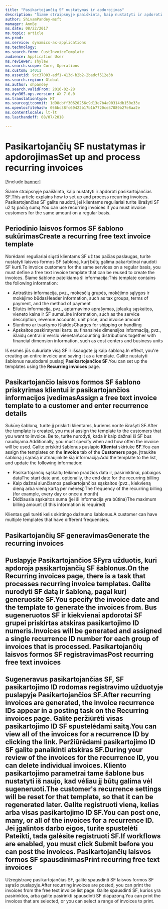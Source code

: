 ```yaml
---
title: "Pasikartojančių SF nustatymas ir apdorojimas"
description: "Šiame straipsnyje paaiškinta, kaip nustatyti ir apdoroti pasikartojančias SF. Pasikartojančias SF galite naudoti, jei klientams reguliariai turite išrašyti SF už tą pačią sumą."
author: ShivamPandey-msft
manager: AnnBe
ms.date: 08/22/2017
ms.topic: article
ms.prod: 
ms.service: dynamics-ax-applications
ms.technology: 
ms.search.form: CustInvoiceTemplate
audience: Application User
ms.reviewer: shylaw
ms.search.scope: Core, Operations
ms.custom: 14011
ms.assetid: 9cc37003-adf1-413d-b2b2-2badcf512e3b
ms.search.region: Global
ms.author: shpandey
ms.search.validFrom: 2016-02-28
ms.dyn365.ops.version: AX 7.0.0
ms.translationtype: HT
ms.sourcegitcommit: 1d98cbff30620256c9d13e7b4a90314db150e33e
ms.openlocfilehash: 056bc38fc69422b17b1b7720ce37089b27e8aa2e
ms.contentlocale: lt-lt
ms.lasthandoff: 08/07/2018

---
```


# <a name="set-up-and-process-recurring-invoices"></a><span data-ttu-id="76820-104">Pasikartojančių SF nustatymas ir apdorojimas</span><span class="sxs-lookup"><span data-stu-id="76820-104">Set up and process recurring invoices</span></span>

[!include [banner](../includes/banner.md)]

<span data-ttu-id="76820-105">Šiame straipsnyje paaiškinta, kaip nustatyti ir apdoroti pasikartojančias SF.</span><span class="sxs-lookup"><span data-stu-id="76820-105">This article explains how to set up and process recurring invoices.</span></span> <span data-ttu-id="76820-106">Pasikartojančias SF galite naudoti, jei klientams reguliariai turite išrašyti SF už tą pačią sumą.</span><span class="sxs-lookup"><span data-stu-id="76820-106">You can use recurring invoices if you must invoice customers for the same amount on a regular basis.</span></span>

<a name="create-a-recurring-free-text-invoice-template"></a><span data-ttu-id="76820-107">Periodinio laisvos formos SF šablono sukūrimas</span><span class="sxs-lookup"><span data-stu-id="76820-107">Create a recurring free text invoice template</span></span>
---------------------------------------------

<span data-ttu-id="76820-108">Norėdami reguliariai siųsti klientams SF už tas pačias paslaugas, turite nustatyti laisvos formos SF šabloną, kurį būtų galima pakartotinai naudoti SF kurti.</span><span class="sxs-lookup"><span data-stu-id="76820-108">To invoice customers for the same services on a regular basis, you must define a free text invoice template that can be reused to create the invoices.</span></span> <span data-ttu-id="76820-109">Šiame šablone pateikiama ši informacija:</span><span class="sxs-lookup"><span data-stu-id="76820-109">This template contains the following information:</span></span>

-   <span data-ttu-id="76820-110">Antraštės informacija, pvz., mokesčių grupės, mokėjimo sąlygos ir mokėjimo būdas</span><span class="sxs-lookup"><span data-stu-id="76820-110">Header information, such as tax groups, terms of payment, and the method of payment</span></span>
-   <span data-ttu-id="76820-111">Eilutės informacija, pvz., aptarnavimo aprašymas, įplaukų sąskaitos, vieneto kaina ir SF suma</span><span class="sxs-lookup"><span data-stu-id="76820-111">Line information, such as the service description, revenue accounts, unit price, and invoice amount</span></span>
-   <span data-ttu-id="76820-112">Siuntimo ar tvarkymo išlaidos</span><span class="sxs-lookup"><span data-stu-id="76820-112">Charges for shipping or handling</span></span>
-   <span data-ttu-id="76820-113">Apskaitos paskirstymai kartu su finansinės dimensijos informaciją, pvz., išlaidų centrai ir verslo vienetai</span><span class="sxs-lookup"><span data-stu-id="76820-113">Accounting distributions together with financial dimension information, such as cost centers and business units</span></span>

<span data-ttu-id="76820-114">Iš esmės jūs sukuriate visą SF ir išsaugote ją kaip šabloną.</span><span class="sxs-lookup"><span data-stu-id="76820-114">In effect, you're creating an entire invoice and saving it as a template.</span></span> <span data-ttu-id="76820-115">Galite nustatyti šablonus naudodami puslapį **Pasikartojančios SF**.</span><span class="sxs-lookup"><span data-stu-id="76820-115">You can set up the templates using the **Recurring invoices** page.</span></span>

## <a name="assign-a-free-text-invoice-template-to-a-customer-and-enter-recurrence-details"></a><span data-ttu-id="76820-116">Pasikartojančio laisvos formos SF šablono priskyrimas klientui ir pasikartojančios informacijos įvedimas</span><span class="sxs-lookup"><span data-stu-id="76820-116">Assign a free text invoice template to a customer and enter recurrence details</span></span>
<span data-ttu-id="76820-117">Sukūrę šabloną, turite jį priskirti klientams, kuriems norite išrašyti SF.</span><span class="sxs-lookup"><span data-stu-id="76820-117">After the template is created, you must assign the template to the customers that you want to invoice.</span></span> <span data-ttu-id="76820-118">Be to, turite nurodyti, kada ir kaip dažnai ši SF bus naudojama.</span><span class="sxs-lookup"><span data-stu-id="76820-118">Additionally, you must specify when and how often the invoice will be used.</span></span> <span data-ttu-id="76820-119">Galite priskirti šablonus puslapio **Klientai** skirtuke **SF**.</span><span class="sxs-lookup"><span data-stu-id="76820-119">You can assign the templates on the **Invoice** tab of the **Customers** page.</span></span> <span data-ttu-id="76820-120">Įtraukite šabloną į sąrašą ir atnaujinkite šią informaciją:</span><span class="sxs-lookup"><span data-stu-id="76820-120">Add the template to the list, and update the following information:</span></span>

-   <span data-ttu-id="76820-121">Pasikartojančių sąskaitų teikimo pradžios data ir, pasirinktinai, pabaigos data</span><span class="sxs-lookup"><span data-stu-id="76820-121">The start date and, optionally, the end date for the recurring billing</span></span>
-   <span data-ttu-id="76820-122">Kaip dažnai siunčiamos pasikartojančios sąskaitos (pvz., kiekvieną dieną arba vieną kartą per mėnesį)</span><span class="sxs-lookup"><span data-stu-id="76820-122">The frequency of the recurring billing (for example, every day or once a month)</span></span>
-   <span data-ttu-id="76820-123">Didžiausia sąskaitos suma (jei ši informacija yra būtina)</span><span class="sxs-lookup"><span data-stu-id="76820-123">The maximum billing amount (if this information is required)</span></span>

<span data-ttu-id="76820-124">Klientas gali turėti kelis skirtingo dažnumo šablonus.</span><span class="sxs-lookup"><span data-stu-id="76820-124">A customer can have multiple templates that have different frequencies.</span></span>

## <a name="generate-the-recurring-invoices"></a><span data-ttu-id="76820-125">Pasikartojančių SF generavimas</span><span class="sxs-lookup"><span data-stu-id="76820-125">Generate the recurring invoices</span></span>
<span data-ttu-id="76820-126">Puslapyje **Pasikartojančios SF**yra užduotis, kuri apdoroja pasikartojančių SF šablonus.</span><span class="sxs-lookup"><span data-stu-id="76820-126">On the **Recurring invoices** page, there is a task that processes recurring invoice templates.</span></span> <span data-ttu-id="76820-127">Galite nurodyti SF datą ir šabloną, pagal kurį generuosite SF.</span><span class="sxs-lookup"><span data-stu-id="76820-127">You specify the invoice date and the template to generate the invoices from.</span></span> <span data-ttu-id="76820-128">Bus sugeneruotos SF ir kiekvienai apdorotai SF grupei priskirtas atskiras pasikartojimo ID numeris.</span><span class="sxs-lookup"><span data-stu-id="76820-128">Invoices will be generated and assigned a single recurrence ID number for each group of invoices that is processed.</span></span>
<span data-ttu-id="76820-129">Pasikartojančių laisvos formos SF registravimas</span><span class="sxs-lookup"><span data-stu-id="76820-129">Post recurring free text invoices</span></span>
---------------------------------

<span data-ttu-id="76820-130">Sugeneravus pasikartojančias SF, SF pasikartojimo ID rodomas registravimo užduotyje puslapyje **Pasikartojančios SF**.</span><span class="sxs-lookup"><span data-stu-id="76820-130">After recurring invoices are generated, the invoice recurrence IDs appear in a posting task on the **Recurring invoices** page.</span></span> <span data-ttu-id="76820-131">Galite peržiūrėti visas pasikartojimo ID SF spustelėdami saitą.</span><span class="sxs-lookup"><span data-stu-id="76820-131">You can view all of the invoices for a recurrence ID by clicking the link.</span></span> <span data-ttu-id="76820-132">Peržiūrėdami pasikartojimo ID SF galite panaikinti atskiras SF.</span><span class="sxs-lookup"><span data-stu-id="76820-132">During your review of the invoices for the recurrence ID, you can delete individual invoices.</span></span> <span data-ttu-id="76820-133">Kliento pasikartojimo parametrai tame šablone bus nustatyti iš naujo, kad vėliau jį būtų galima vėl sugeneruoti.</span><span class="sxs-lookup"><span data-stu-id="76820-133">The customer's recurrence settings will be reset for that template, so that it can be regenerated later.</span></span> <span data-ttu-id="76820-134">Galite registruoti vieną, kelias arba visas pasikartojimo ID SF.</span><span class="sxs-lookup"><span data-stu-id="76820-134">You can post one, many, or all of the invoices for a recurrence ID.</span></span> <span data-ttu-id="76820-135">Jei įgalintos darbo eigos, turite spustelėti **Pateikti**, tada galėsite registruoti SF.</span><span class="sxs-lookup"><span data-stu-id="76820-135">If workflows are enabled, you must click **Submit** before you can post the invoices.</span></span>
<span data-ttu-id="76820-136">Pasikartojančių laisvos formos SF spausdinimas</span><span class="sxs-lookup"><span data-stu-id="76820-136">Print recurring free text invoices</span></span>
----------------------------------

<span data-ttu-id="76820-137">Užregistravę pasikartojančias SF, galite spausdinti SF laisvos formos SF sąrašo puslapyje.</span><span class="sxs-lookup"><span data-stu-id="76820-137">After recurring invoices are posted, you can print the invoices from the free text invoice list page.</span></span> <span data-ttu-id="76820-138">Galite spausdinti SF, kurios yra pasirinktos, arba galite pasirinkti spausdinti SF diapazoną.</span><span class="sxs-lookup"><span data-stu-id="76820-138">You can print the invoices that are selected, or you can select a range of invoices to print.</span></span>




